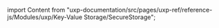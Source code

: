 
import Content from "uxp-documentation/src/pages/uxp-ref/reference-js/Modules/uxp/Key-Value Storage/SecureStorage";

<Content query="product=xd"/>
